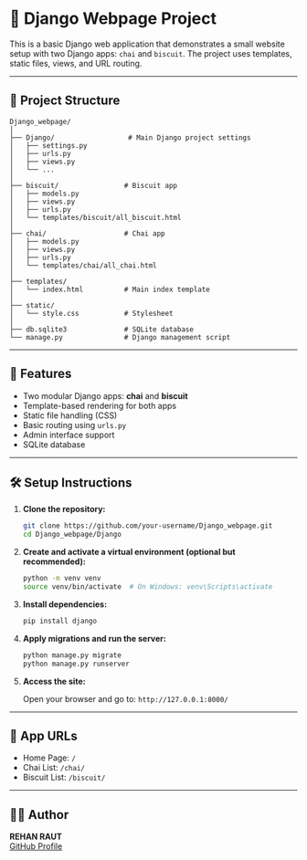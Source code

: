 # 🧁 Django Webpage Project

This is a basic Django web application that demonstrates a small website setup with two Django apps: `chai` and `biscuit`. The project uses templates, static files, views, and URL routing.

---

## 📁 Project Structure

```
Django_webpage/
│
├── Django/                  # Main Django project settings
│   ├── settings.py
│   ├── urls.py
│   ├── views.py
│   └── ...
│
├── biscuit/                # Biscuit app
│   ├── models.py
│   ├── views.py
│   ├── urls.py
│   └── templates/biscuit/all_biscuit.html
│
├── chai/                   # Chai app
│   ├── models.py
│   ├── views.py
│   ├── urls.py
│   └── templates/chai/all_chai.html
│
├── templates/
│   └── index.html          # Main index template
│
├── static/
│   └── style.css           # Stylesheet
│
├── db.sqlite3              # SQLite database
└── manage.py               # Django management script
```

---

## 🚀 Features

- Two modular Django apps: **chai** and **biscuit**
- Template-based rendering for both apps
- Static file handling (CSS)
- Basic routing using `urls.py`
- Admin interface support
- SQLite database

---

## 🛠️ Setup Instructions

1. **Clone the repository:**

   ```bash
   git clone https://github.com/your-username/Django_webpage.git
   cd Django_webpage/Django
   ```

2. **Create and activate a virtual environment (optional but recommended):**

   ```bash
   python -m venv venv
   source venv/bin/activate  # On Windows: venv\Scripts\activate
   ```

3. **Install dependencies:**

   ```bash
   pip install django
   ```

4. **Apply migrations and run the server:**

   ```bash
   python manage.py migrate
   python manage.py runserver
   ```

5. **Access the site:**

   Open your browser and go to: `http://127.0.0.1:8000/`

---

## 🧩 App URLs

- Home Page: `/`
- Chai List: `/chai/`
- Biscuit List: `/biscuit/`

---

## 👨‍💻 Author

**REHAN RAUT**  
[GitHub Profile](https://github.com/rehanraut)
